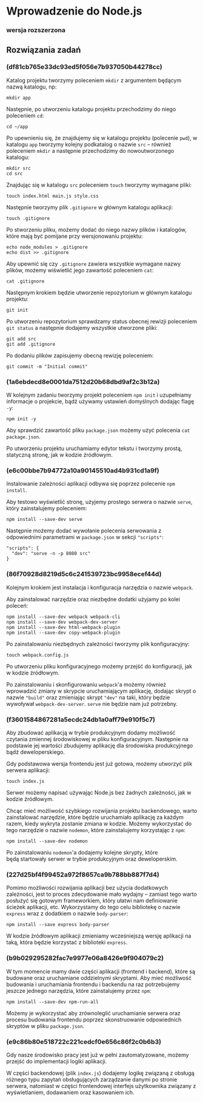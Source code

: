 # Wprowadzenie do Node.js
### wersja rozszerzona

## Rozwiązania zadań

### (df81cb765e33dc93ed5f056e7b937050b44278cc)
Katalog projektu tworzymy poleceniem `mkdir` z argumentem będącym nazwą katalogu, np:
```
mkdir app
```

Następnie, po utworzeniu katalogu projektu przechodzimy do niego poleceniem `cd`:
```
cd ~/app
```
Po upewnieniu się, że znajdujemy się w katalogu projektu (polecenie `pwd`), w katalogu `app` tworzymy kolejny podkatalog o nazwie `src` – również poleceniem `mkdir` a następnie przechodzimy do nowoutworzonego katalogu:
```
mkdir src
cd src
```
Znajdując się w katalogu `src` poleceniem `touch` tworzymy wymagane pliki:
```
touch index.html main.js style.css
```

Następnie tworzymy plik `.gitignore` w głównym katalogu aplikacji:
```
touch .gitignore
```
Po stworzeniu pliku, możemy dodać do niego nazwy plików i katalogów, które mają być pomijane przy wersjonowaniu projektu:
```
echo node_modules > .gitignore
echo dist >> .gitignore
```
Aby upewnić się czy `.gitignore` zawiera wszystkie wymagane nazwy plików, możemy wiświetlić jego zawartość poleceniem `cat`:
```
cat .gitignore
```

Następnym krokiem będzie utworzenie repozytorium w głównym katalogu projektu:
```
git init
```

Po utworzeniu repozytorium sprawdzamy status obecnej rewizji poleceniem `git status` a następnie dodajemy wszystkie utworzone pliki:
```
git add src
git add .gitignore
```

Po dodaniu plików zapisujemy obecną rewizję poleceniem:
```
git commit -m "Initial commit"
```

### (1a6ebdecd8e0001da7512d20b68dbd9af2c3b12a)

W kolejnym zadaniu tworzymy projekt poleceniem `npm init` i uzupełniamy informacje o projekcie, bądź używamy ustawień domyślnych dodając flagę `-y`:
```
npm init -y
```

Aby sprawdzić zawartość pliku `package.json` możemy użyć polecenia `cat package.json`.

Po utworzeniu projektu uruchamiamy edytor tekstu i tworzymy prostą, statyczną stronę, jak w kodzie źródłowym.

### (e6c00bbe7b94772a10a90145510ad4b931cd1a9f)

Instalowanie zależności aplikacji odbywa się poprzez polecenie `npm install`.

Aby testowo wyświetlić stronę, użyjemy prostego serwera o nazwie `serve`, który zainstalujemy poleceniem:
```
npm install --save-dev serve
```

Następnie możemy dodać wywołanie polecenia serwowania z odpowiednimi parametrami w `package.json` w sekcji `"scripts"`:
```
"scripts": {
  "dev": "serve -n -p 8080 src"
}
```

### (86f70928d8219d5c6c241539723bc9958ecef44d)

Kolejnym krokiem jest instalacja i konfiguracja narzędzia o nazwie `webpack`.

Aby zainstalować narzędzie oraz niezbędne dodatki użyjamy po kolei poleceń:
```
npm install --save-dev webpack webpack-cli
npm install --save-dev webpack-dev-server
npm install --save-dev html-webpack-plugin
npm install --save-dev copy-webpack-plugin
```

Po zainstalowaniu niezbędnych zależności tworzymy plik konfiguracyjny:
```
touch webpack.config.js
```

Po utworzeniu pliku konfiguracyjnego możemy przejść do konfiguracji, jak w kodzie źródłowym.

Po zainstalowaniu i skonfigurowaniu `webpack`'a możemy również wprowadzić zmiany w skrypcie uruchamiającym aplikację, dodając skrypt o nazwie `"build"` oraz zmieniając skrypt `"dev"` na taki, który będzie wywoływał `webpack-dev-server`. `serve` nie będzie nam już potrzebny.


### (f3601584867281a5ecdc24db1a0aff79e910f5c7)

Aby zbudować aplikacją w trybie produkcyjnym dodamy możliwość czytania zmiennej środowiskowej w pliku konfiguracyjnym. Następnie na podstawie jej wartości zbudujemy aplikację dla środowiska produkcyjnego bądź deweloperskiego.


Gdy podstawowa wersja frontendu jest już gotowa, możemy utworzyć plik serwera aplikacji:
```
touch index.js
```

Serwer możemy napisać używając Node.js bez żadnych zależności, jak w kodzie źródłowym.

Chcąc mieć możliwość szybkiego rozwijania projektu backendowego, warto zainstalować narzędzie, które będzie uruchamiało aplikację za każdym razem, kiedy wykryta zostanie zmiana w kodzie. Możemy wykorzystać do tego narzędzie o nazwie `nodemon`, które zainstalujemy korzystając z `npm`:
```
npm install --save-dev nodemon
```

Po zainstalowaniu `nodemon`'a dodajemy kolejne skrypty, które będą startowały serwer w trybie produkcyjnym oraz deweloperskim.

### (227d25bf4f99452a972f8657ca9b788bb887f7d4)

Pomimo możliwości rozwijania aplikacji bez użycia dodatkowych zależności, jest to proces zdecydowanie mało wydajny – zamiast tego warto posłużyć się gotowym frameworkiem, który ułatwi nam definiowanie ścieżek aplikacji, etc. Wykorzystamy do tego celu bibliotekę o nazwie `express` wraz z dodatkiem o nazwie `body-parser`:
```
npm install --save express body-parser
```

W kodzie źródłowym aplikacji zmieniamy wcześniejszą wersję aplikacji na taką, która będzie korzystać z biblioteki `express`.

### (b9b029295282fac7e9977e06a8426e9f904079c2)

W tym momencie mamy dwie części aplikacji (frontend i backend), które są budowane oraz uruchamiane oddzielnymi skryptami. Aby mieć możliwość budowania i uruchamiania frontendu i backendu na raz potrzebujemy jeszcze jednego narzędzia, które zainstalujemy przez `npm`:
```
npm install --save-dev npm-run-all
```

Możemy je wykorzystać aby zrównoleglić uruchamianie serwera oraz procesu budowania frontendu poprzez skonstruowanie odpowiednich skryptów w pliku `package.json`.

### (e9c86b80e518722c221cedcf0e656c86f2c0b6b3)

Gdy nasze środowisko pracy jest już w pełni zautomatyzowane, możemy przejść do implementacji logiki aplikacji.

W części backendowej (plik `index.js`) dodajemy logikę związaną z obsługą różnego typu zapytań obsługujących zarządzanie danymi po stronie serwera, natomiast w części frontendowej interfejs użytkownika związany z wyświetlaniem, dodawaniem oraz kasowaniem ich.

